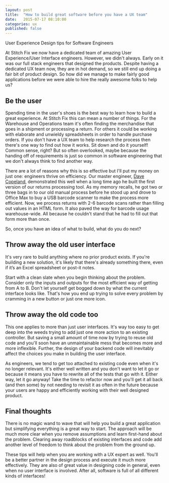 ```yaml
---
layout: post
title:  "How to build great software before you have a UX team"
date:   2015-07-17 08:10:00
categories: ux
published: false
---
```

<p class="intro">User Experience Design tips for Software Engineers</p>

At Stitch Fix we now have a dedicated team of amazing User Experience/User Interface engineers. However, we didn't always. Early on it was our full stack engineers that designed the products. Despite having a dedicated UX team now, they are in hot demand, so we still end up doing a fair bit of product design. So how did we manage to make fairly good applications before we were able to hire the really awesome folks to help us?

## Be the user
Spending time in the user's shoes is the best way to learn how to build a great experience. At Stitch Fix this can mean a number of things. For the Warehouse and Operations team it's often finding the merchandise that goes in a shipment or processing a return. For others it could be working with elaborate and unwieldy spreadsheets in order to handle purchase orders. If you don't have a UX team to help research the process then there's one way to find out how it works. Sit down and do it yourself! Common sense, right? But so often overlooked, maybe because the handing off of requirements is just so common in software engineering that we don't always think to find another way.

There are a lot of reasons why this is so effective but I'll put my money on just one: engineers thrive on efficiency. Our master engineer, [Dave Copeland](http://naildrivin5.com/), demonstrated this well when a long time ago he built the first version of our returns processing tool. As my memory recalls, he got two or three bags in to our old manual process before he stood up and drove to Office Max to buy a USB barcode scanner to make the process more efficient. Now, we process returns with 2-6 barcode scans rather than filling out values in an HTML form. It also paved the way for barcode usage warehouse-wide. All because he couldn't stand that he had to fill out that form more than once.

So, once you have an idea of what to build, what do you do next?

## Throw away the old user interface

It's very rare to build anything where no prior product exists. If you're building a new solution, it's likely that there's already something there, even if it’s an Excel spreadsheet or post-it notes.

Start with a clean slate when you begin thinking about the problem. Consider only the inputs and outputs for the most efficient way of getting from A to B. Don't let yourself get bogged down by what the current interface looks like. That's how you end up trying to solve every problem by cramming in a new button or just one more icon.

## Throw away the old code too

This one applies to more than just user interfaces. It's way too easy to get deep into the weeds trying to add just one more action to an existing controller. But saving a small amount of time now by trying to reuse old code and you'll soon have an unmaintainable mess that becomes more and more inflexible. Further, the design of your backend code will inevitably affect the choices you make in building the user interface.

As engineers, we tend to get too attached to existing code even when it's no longer relevant. It's either well written and you don't want to let it go or because it means you have to rewrite all of the tests that go with it. Either way, let it go anyway! Take the time to refactor now and you'll get it all back (and then some) by not needing to revisit it as often in the future because your users are happy and efficiently working with their well designed product.

## Final thoughts

There is no magic wand to wave that will help you build a great application but simplifying everything is a great way to start. The approach will be much more clear when you remove assumptions and learn first-hand about the problem. Clearing away roadblocks of existing interfaces and code add another level of freedom to think about the problem from the ground up.

These tips will help when you are working with a UX expert as well. You'll be a better partner in the design process and execute it much more effectively. They are also of great value in designing code in general, even when no user interface is involved. After all, software is full of all different kinds of interfaces!